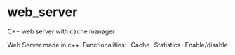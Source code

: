 # web_server
C++ web server with cache manager

Web Server made in c++. Functionalities:
-Cache
-Statistics
-Enable/disable
